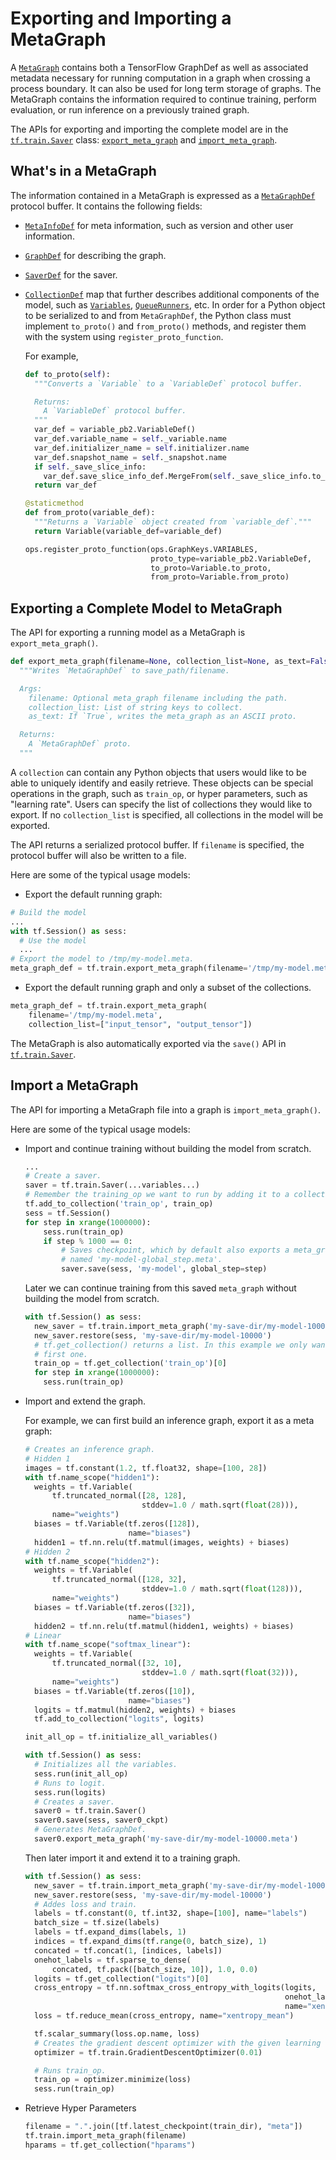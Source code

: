 # Exporting and Importing a MetaGraph

A [`MetaGraph`](https://www.tensorflow.org/code/tensorflow/core/protobuf/meta_graph.proto) contains both a TensorFlow GraphDef
as well as associated metadata necessary for running computation in a
graph when crossing a process boundary.  It can also be used for long
term storage of graphs.  The MetaGraph contains the information required
to continue training, perform evaluation, or run inference on a previously trained graph.

The APIs for exporting and importing the complete model are in
the [`tf.train.Saver`](../../api_docs/python/state_ops.md#Saver) class:
[`export_meta_graph`](../../api_docs/python/train.md#export_meta_graph)
and
[`import_meta_graph`](../../api_docs/python/train.md#import_meta_graph).

## What's in a MetaGraph

The information contained in a MetaGraph is expressed as a
[`MetaGraphDef`](https://www.tensorflow.org/code/tensorflow/core/protobuf/meta_graph.proto)
protocol buffer. It contains the following fields:

* [`MetaInfoDef`](https://www.tensorflow.org/code/tensorflow/core/protobuf/meta_graph.proto) for meta information, such as version and other user information.
* [`GraphDef`](https://www.tensorflow.org/code/tensorflow/core/framework/graph.proto) for describing the graph.
* [`SaverDef`](https://www.tensorflow.org/code/tensorflow/core/protobuf/saver.proto) for the saver.
* [`CollectionDef`](https://www.tensorflow.org/code/tensorflow/core/protobuf/meta_graph.proto)
map that further describes additional components of the model, such as
[`Variables`](https://tensorflow.org/api_docs/python/state_ops.html),
[`QueueRunners`](https://tensorflow.org/api_docs/python/train.html#QueueRunner), etc.  In order for a Python object to be serialized
to and from `MetaGraphDef`, the Python class must implement `to_proto()` and
`from_proto()` methods, and register them with the system using
`register_proto_function`.

  For example,

  ```Python
  def to_proto(self):
    """Converts a `Variable` to a `VariableDef` protocol buffer.

    Returns:
      A `VariableDef` protocol buffer.
    """
    var_def = variable_pb2.VariableDef()
    var_def.variable_name = self._variable.name
    var_def.initializer_name = self.initializer.name
    var_def.snapshot_name = self._snapshot.name
    if self._save_slice_info:
      var_def.save_slice_info_def.MergeFrom(self._save_slice_info.to_proto())
    return var_def

  @staticmethod
  def from_proto(variable_def):
    """Returns a `Variable` object created from `variable_def`."""
    return Variable(variable_def=variable_def)

  ops.register_proto_function(ops.GraphKeys.VARIABLES,
                              proto_type=variable_pb2.VariableDef,
                              to_proto=Variable.to_proto,
                              from_proto=Variable.from_proto)
  ```

## Exporting a Complete Model to MetaGraph

The API for exporting a running model as a MetaGraph is `export_meta_graph()`.

  ```Python
  def export_meta_graph(filename=None, collection_list=None, as_text=False):
    """Writes `MetaGraphDef` to save_path/filename.

    Args:
      filename: Optional meta_graph filename including the path.
      collection_list: List of string keys to collect.
      as_text: If `True`, writes the meta_graph as an ASCII proto.

    Returns:
      A `MetaGraphDef` proto.
    """
  ```

  A `collection` can contain any Python objects that users would like to
  be able to uniquely identify and easily retrieve. These objects can be
  special operations in the graph, such as `train_op`, or hyper parameters,
  such as "learning rate".  Users can specify the list of collections
  they would like to export.  If no `collection_list` is specified,
  all collections in the model will be exported.

  The API returns a serialized protocol buffer. If `filename` is
  specified, the protocol buffer will also be written to a file.

  Here are some of the typical usage models:

  * Export the default running graph:

  ```Python
  # Build the model
  ...
  with tf.Session() as sess:
    # Use the model
    ...
  # Export the model to /tmp/my-model.meta.
  meta_graph_def = tf.train.export_meta_graph(filename='/tmp/my-model.meta')
  ```

  * Export the default running graph and only a subset of the collections.

  ```Python
  meta_graph_def = tf.train.export_meta_graph(
      filename='/tmp/my-model.meta',
      collection_list=["input_tensor", "output_tensor"])
  ```


The MetaGraph is also automatically exported via the `save()` API in
[`tf.train.Saver`](../../api_docs/python/state_ops.md#Saver).


## Import a MetaGraph

The API for importing a MetaGraph file into a graph is `import_meta_graph()`.

Here are some of the typical usage models:

* Import and continue training without building the model from scratch.

  ```Python
  ...
  # Create a saver.
  saver = tf.train.Saver(...variables...)
  # Remember the training_op we want to run by adding it to a collection.
  tf.add_to_collection('train_op', train_op)
  sess = tf.Session()
  for step in xrange(1000000):
      sess.run(train_op)
      if step % 1000 == 0:
          # Saves checkpoint, which by default also exports a meta_graph
          # named 'my-model-global_step.meta'.
          saver.save(sess, 'my-model', global_step=step)
  ```

  Later we can continue training from this saved `meta_graph` without building
  the model from scratch.

  ```Python
  with tf.Session() as sess:
    new_saver = tf.train.import_meta_graph('my-save-dir/my-model-10000.meta')
    new_saver.restore(sess, 'my-save-dir/my-model-10000')
    # tf.get_collection() returns a list. In this example we only want the
    # first one.
    train_op = tf.get_collection('train_op')[0]
    for step in xrange(1000000):
      sess.run(train_op)
  ```

* Import and extend the graph.

  For example, we can first build an inference graph, export it as a meta graph:

  ```Python
  # Creates an inference graph.
  # Hidden 1
  images = tf.constant(1.2, tf.float32, shape=[100, 28])
  with tf.name_scope("hidden1"):
    weights = tf.Variable(
        tf.truncated_normal([28, 128],
                            stddev=1.0 / math.sqrt(float(28))),
        name="weights")
    biases = tf.Variable(tf.zeros([128]),
                         name="biases")
    hidden1 = tf.nn.relu(tf.matmul(images, weights) + biases)
  # Hidden 2
  with tf.name_scope("hidden2"):
    weights = tf.Variable(
        tf.truncated_normal([128, 32],
                            stddev=1.0 / math.sqrt(float(128))),
        name="weights")
    biases = tf.Variable(tf.zeros([32]),
                         name="biases")
    hidden2 = tf.nn.relu(tf.matmul(hidden1, weights) + biases)
  # Linear
  with tf.name_scope("softmax_linear"):
    weights = tf.Variable(
        tf.truncated_normal([32, 10],
                            stddev=1.0 / math.sqrt(float(32))),
        name="weights")
    biases = tf.Variable(tf.zeros([10]),
                         name="biases")
    logits = tf.matmul(hidden2, weights) + biases
    tf.add_to_collection("logits", logits)

  init_all_op = tf.initialize_all_variables()

  with tf.Session() as sess:
    # Initializes all the variables.
    sess.run(init_all_op)
    # Runs to logit.
    sess.run(logits)
    # Creates a saver.
    saver0 = tf.train.Saver()
    saver0.save(sess, saver0_ckpt)
    # Generates MetaGraphDef.
    saver0.export_meta_graph('my-save-dir/my-model-10000.meta')
  ```

  Then later import it and extend it to a training graph.

  ```Python
  with tf.Session() as sess:
    new_saver = tf.train.import_meta_graph('my-save-dir/my-model-10000.meta')
    new_saver.restore(sess, 'my-save-dir/my-model-10000')
    # Addes loss and train.
    labels = tf.constant(0, tf.int32, shape=[100], name="labels")
    batch_size = tf.size(labels)
    labels = tf.expand_dims(labels, 1)
    indices = tf.expand_dims(tf.range(0, batch_size), 1)
    concated = tf.concat(1, [indices, labels])
    onehot_labels = tf.sparse_to_dense(
        concated, tf.pack([batch_size, 10]), 1.0, 0.0)
    logits = tf.get_collection("logits")[0]
    cross_entropy = tf.nn.softmax_cross_entropy_with_logits(logits,
                                                            onehot_labels,
                                                            name="xentropy")
    loss = tf.reduce_mean(cross_entropy, name="xentropy_mean")

    tf.scalar_summary(loss.op.name, loss)
    # Creates the gradient descent optimizer with the given learning rate.
    optimizer = tf.train.GradientDescentOptimizer(0.01)

    # Runs train_op.
    train_op = optimizer.minimize(loss)
    sess.run(train_op)
  ```

* Retrieve Hyper Parameters

  ```Python
  filename = ".".join([tf.latest_checkpoint(train_dir), "meta"])
  tf.train.import_meta_graph(filename)
  hparams = tf.get_collection("hparams")
  ```

